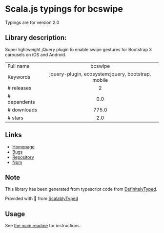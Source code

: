 
# Scala.js typings for bcswipe

Typings are for version 2.0

## Library description:
Super lightweight jQuery plugin to enable swipe gestures for Bootstrap 3 carousels on iOS and Android.

|                    |                 |
| ------------------ | :-------------: |
| Full name          | bcswipe |
| Keywords           | jquery-plugin, ecosystem:jquery, bootstrap, mobile |
| # releases         | 2 |
| # dependents       | 0.0 |
| # downloads        | 775.0 |
| # stars            | 2.0 |

## Links
- [Homepage](https://github.com/briggySmalls/bcSwipe#readme)
- [Bugs](https://github.com/briggySmalls/bcSwipe/issues)
- [Repository](https://github.com/briggySmalls/bcSwipe)
- [Npm](https://www.npmjs.com/package/bcswipe)
    


## Note
This library has been generated from typescript code from [DefinitelyTyped](https://definitelytyped.org).

Provided with :purple_heart: from [ScalablyTyped](https://github.com/oyvindberg/ScalablyTyped)

## Usage
See [the main readme](../../readme.md) for instructions.


